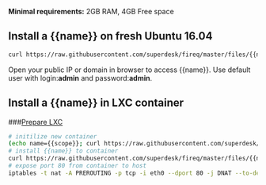 **Minimal requirements:**
2GB RAM, 4GB Free space

## Install a {{name}} on fresh Ubuntu 16.04
```sh
curl https://raw.githubusercontent.com/superdesk/fireq/master/files/{{name}}/install | sudo bash
```

Open your public IP or domain in browser to access {{name}}. Use default user with login:**admin** and password:**admin**.

## Install a {{name}} in LXC container

###[Prepare LXC](../../docs/lxc.md)

```sh
# initilize new container
(echo name={{scope}}; curl https://raw.githubusercontent.com/superdesk/fireq/master/files/{{name}}/lxc-init) | sudo bash
# install {{name}} to container
curl https://raw.githubusercontent.com/superdesk/fireq/master/files/{{name}}/install | lxc-attach --clear-env -n {{scope}} -- /bin/bash
# expose port 80 from container to host
iptables -t nat -A PREROUTING -p tcp -i eth0 --dport 80 -j DNAT --to-destination $(lxc-info -iH -n {{scope}})
```
